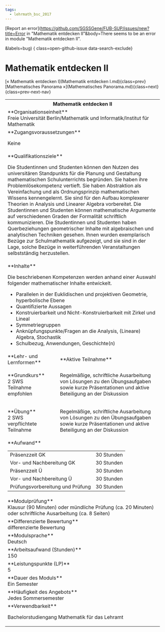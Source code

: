 ```yaml
---
tags:
  - lehrmath_bsc_2017
---
```

[Report an error](https://github.com/SGSSGene/FUB-SUP/issues/new?title=Error in "Mathematik entdecken II"&body=There seems to be an error in module "Mathematik entdecken II".

<Describe here a slightly more detailed description of what is wrong>&labels=bug)
{ class=open-github-issue data-search-exclude}

# Mathematik entdecken II

[« Mathematik entdecken I](Mathematik entdecken I.md){class=prev}
[Mathematisches Panorama »](Mathematisches Panorama.md){class=next}
{class=prev-next-nav}

<table markdown id="moduledesc">
<tr markdown class="moduledesc_head"><th colspan="2">Mathematik entdecken II </th></tr>
<tr markdown><td colspan="2">**Organisationseinheit**   <br>Freie Universität Berlin/Mathematik und Informatik/Institut für Mathematik</td></tr>


<tr markdown><td colspan="2">**Zugangsvoraussetzungen** <br>

Keine


</td></tr>
<tr markdown><td colspan="2">**Qualifikationsziele**    <br>

Die Studentinnen und Studenten können den Nutzen des universitären
Standpunkts für die Planung und Gestaltung mathematischen Schulunterrichts
begründen. Sie haben ihre Problemlösekompetenz vertieft. Sie haben
Abstraktion als Vereinfachung und als Ordnungsprinzip mathematischen Wissens
kennengelernt. Sie sind für den Aufbau komplexerer Theorien in Analysis und
Linearer Algebra vorbereitet. Die Studentinnen und Studenten können
mathematische Argumente auf verschiedenen Graden der Formalität schriftlich
kommunizieren. Die Studentinnen und Studenten haben Querbeziehungen
geometrischer Inhalte mit algebraischen und analytischen Techniken gesehen.
Ihnen wurden exemplarisch Bezüge zur Schulmathematik aufgezeigt, und sie
sind in der Lage, solche Bezüge in weiterführenden Veranstaltungen
selbstständig herzustellen.


</td></tr>
<tr markdown><td colspan="2">**Inhalte**                <br>

Die beschriebenen Kompetenzen werden anhand einer Auswahl folgender
mathematischer Inhalte entwickelt.

- Parallelen in der Euklidischen und projektiven Geometrie, hyperbolische
  Ebene
- Quantifizierte Aussagen
- Konstruierbarkeit und Nicht-Konstruierbarkeit mit Zirkel und Lineal
- Symmetriegruppen
- Anknüpfungspunkte/Fragen an die Analysis, (Lineare) Algebra, Stochastik
- Schulbezug, Anwendungen, Geschichte(n)


</td></tr>

<tr markdown><td>**Lehr- und Lernformen**</td><td>**Aktive Teilnahme**</td></tr>
<tr markdown><td> **Grundkurs** <br>2 SWS <br> Teilnahme empfohlen</td><td>

Regelmäßige, schriftliche Ausarbeitung von Lösungen zu den Übungsaufgaben sowie kurze Präsentationen und aktive Beteiligung an der Diskussion
</td></tr>
<tr markdown><td> **Übung** <br>2 SWS <br> verpflichtete Teilnahme</td><td>

Regelmäßige, schriftliche Ausarbeitung von Lösungen zu den Übungsaufgaben sowie kurze Präsentationen und aktive Beteiligung an der Diskussion
</td></tr>
<tr markdown><td colspan="2">**Aufwand**                <br>
<table class="aufwand_table">
<tr><td>Präsenzzeit GK</td><td>30 Stunden</td></tr>
<tr><td>Vor- und Nachbereitung GK</td><td>30 Stunden</td></tr>
<tr><td>Präsenzzeit Ü</td><td>30 Stunden</td></tr>
<tr><td>Vor- und Nachbereitung Ü</td><td>30 Stunden</td></tr>
<tr><td>Prüfungsvorbereitung und Prüfung</td><td>30 Stunden</td></tr>
</table>

</td></tr>
<tr markdown><td colspan="2">**Modulprüfung**             <br>Klausur (90 Minuten) oder mündliche Prüfung (ca. 20 Minuten) oder
schriftliche Ausarbeitung (ca. 8 Seiten)


</td></tr>
<tr markdown><td colspan="2">**Differenzierte Bewertung** <br>differenzierte Bewertung

</td></tr>
<tr markdown><td colspan="2">**Modulsprache**             <br>Deutsch</td></tr>
<tr markdown><td colspan="2">**Arbeitsaufwand (Stunden)** <br>150</td></tr>
<tr markdown><td colspan="2">**Leistungspunkte (LP)**     <br>5</td></tr>
<tr markdown><td colspan="2">**Dauer des Moduls**         <br>Ein Semester</td></tr>
<tr markdown><td colspan="2">**Häufigkeit des Angebots**  <br>Jedes Sommersemester</td></tr>
<tr markdown><td colspan="2">**Verwendbarkeit**           <br>

Bachelorstudiengang Mathematik für das Lehramt


</td></tr>

</table>
